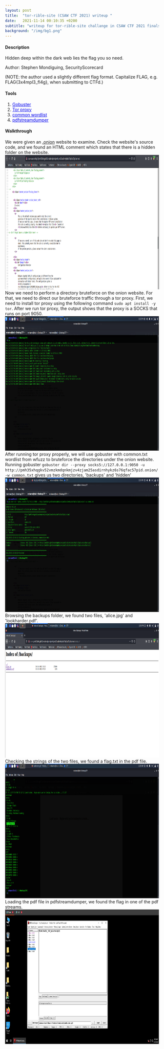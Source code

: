 ```yaml
---
layout: post
title:  "tor-rible-site (CSAW CTF 2021) writeup "
date:   2021-11-14 00:10:35 +0200
subtitle: "writeup for tor-rible-site challange in CSAW CTF 2021 finals"
background: "/img/bg1.png"
---
```


#### Description
Hidden deep within the dark web lies the flag you so need.

Author: Stephen Mondiguing, SecurityScorecard

(NOTE: the author used a slightly different flag format. Capitalize FLAG, e.g. FLAG{3x4mpl3_fl4g}, when submitting to CTFd.)
#### Tools
   1. <a href="https://github.com/OJ/gobuster" style="color:#0000EE;">Gobuster</a>   
   2. <a href="https://itsfoss.com/install-tar-browser-linux/" style="color:#0000EE;">Tor proxy</a>   
   3. <a href="https://github.com/xmendez/wfuzz/blob/master/wordlist/general/common.txt" style="color:#0000EE;">common wordlist</a>   
   4. <a href="https://github.com/dzzie/pdfstreamdumper" style="color:#0000EE;">pdfstreamdumper</a>


#### Walkthrough
We were given an <a href="http://pmh35xhqgkv52vmzkmdqnkmjzv4zjam25asdirnhykz6s76qfac57pid.onion/">.onion</a> website to examine. Check the website's source code, and we found an HTML comment which states that there is a hidden folder on the website.
<img src="/img/tor-rible-site-sourcecode.png" alt="sourcecode" width="800" height="440">
Now we need to perform a directory bruteforce on the onion website. For that, we need to direct our bruteforce traffic through a tor proxy.
First, we need to install tor proxy using the following command `sudo apt install -y tor`. After we run tor proxy, the output shows that the proxy is a SOCKS that runs on port 9050.
<img src="/img/tor-rible-site-torproxy.png" alt="sourcecode" width="800" height="440">
After running tor proxy properly, we will use gobuster with common.txt wordlist from wfuzz to bruteforce the directories under the onion website.
Running gobuster `gobuster dir --proxy socks5://127.0.0.1:9050 -u http://pmh35xhqgkv52vmzkmdqnkmjzv4zjam25asdirnhykz6s76qfac57pid.onion/ -w common.txt` gives us two directories, 'backups' and 'hidden'
<img src="/img/tor-rible-site-gobuster.png" alt="sourcecode" width="800" height="440">
Browsing the backups folder, we found two files, 'alice.jpg' and 'lookharder.pdf'.
<img src="/img/tor-rible-site-backups.png" alt="sourcecode" width="800" height="440">
Checking the strings of the two files, we found a flag.txt in the pdf file.
<img src="/img/tor-rible-site-pdfstrings.png" alt="sourcecode" width="800" height="440">
Loading the pdf file in pdfstreamdumper, we found the flag in one of the pdf streams.
<img src="/img/tor-rible-site-flag.png" alt="sourcecode" width="800" height="440">
